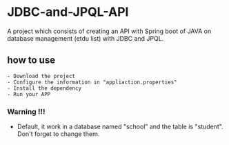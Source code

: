 # JDBC-and-JPQL-API
A project which consists of creating an API with Spring boot of JAVA on database management (etdu list) with JDBC and JPQL.

## how to use
```
- Download the project
- Configure the information in "appliaction.properties"
- Install the dependency
- Run your APP
```
### Warning !!!
 - Default, it work in a database named "school" and the table is "student". Don't forget to change them.
